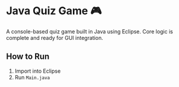 # Java Quiz Game 🎮

A console-based quiz game built in Java using Eclipse. Core logic is complete and ready for GUI integration.

## How to Run
1. Import into Eclipse
2. Run `Main.java`
